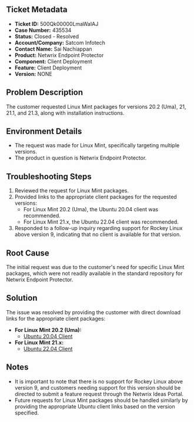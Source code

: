 ## Ticket Metadata
- **Ticket ID:** 500Qk00000LmaWaIAJ
- **Case Number:** 435534
- **Status:** Closed - Resolved
- **Account/Company:** Satcom Infotech
- **Contact Name:** Sai Nachiappan
- **Product:** Netwrix Endpoint Protector
- **Component:** Client Deployment
- **Feature:** Client Deployment
- **Version:** NONE

## Problem Description
The customer requested Linux Mint packages for versions 20.2 (Uma), 21, 21.1, and 21.3, along with installation instructions.

## Environment Details
- The request was made for Linux Mint, specifically targeting multiple versions.
- The product in question is Netwrix Endpoint Protector.

## Troubleshooting Steps
1. Reviewed the request for Linux Mint packages.
2. Provided links to the appropriate client packages for the requested versions:
   - For Linux Mint 20.2 (Uma), the Ubuntu 20.04 client was recommended.
   - For Linux Mint 21.x, the Ubuntu 22.04 client was recommended.
3. Responded to a follow-up inquiry regarding support for Rockey Linux above version 9, indicating that no client is available for that version.

## Root Cause
The initial request was due to the customer's need for specific Linux Mint packages, which were not readily available in the standard repository for Netwrix Endpoint Protector.

## Solution
The issue was resolved by providing the customer with direct download links for the appropriate client packages:
- **For Linux Mint 20.2 (Uma):**
  - [Ubuntu 20.04 Client](https://download.endpointprotector.com/linux_agent/EPPLinux_v2.4.4.1004/EPPClient_ubuntu_20.04_v2.4.4.1004_x86_64.tar.gz)
- **For Linux Mint 21.x:**
  - [Ubuntu 22.04 Client](https://download.endpointprotector.com/linux_agent/EPPLinux_v2.4.4.1004/EPPClient_ubuntu_22.04_v2.4.4.1004_x86_64.tar.gz)

## Notes
- It is important to note that there is no support for Rockey Linux above version 9, and customers needing support for this version should be directed to submit a feature request through the Netwrix Ideas Portal.
- Future requests for Linux Mint packages should be handled similarly by providing the appropriate Ubuntu client links based on the version specified.